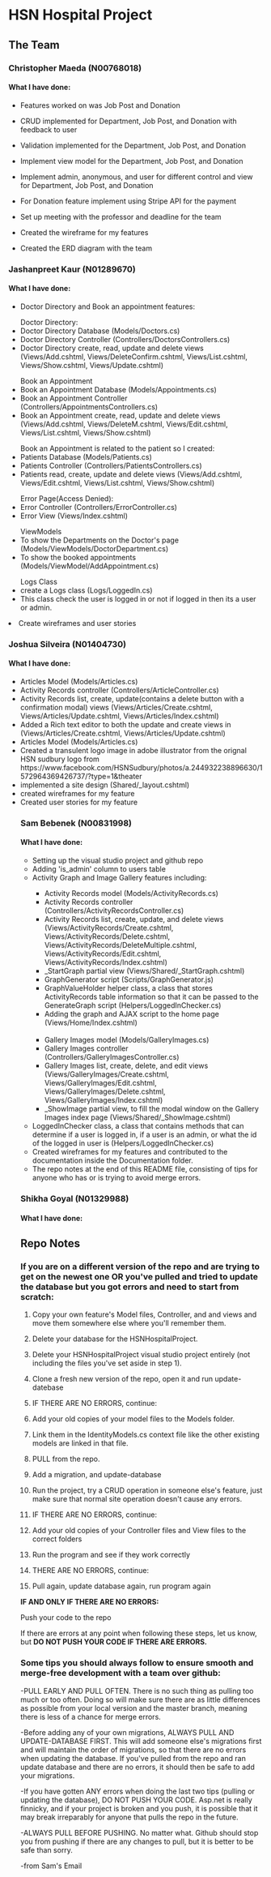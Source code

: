 <h1>HSN Hospital Project</h1>

<h2>The Team</h2>

<h3>Christopher Maeda (N00768018)</h3>

<h4>What I have done:</h4>

- Features worked on was Job Post and Donation

- CRUD implemented for Department, Job Post, and Donation with feedback to user

- Validation implemented for the Department, Job Post, and Donation

- Implement view model for the Department, Job Post, and Donation

- Implement admin, anonymous, and user for different control and view for Department, Job Post, and Donation

- For Donation feature implement using Stripe API for the payment

- Set up meeting with the professor and deadline for the team

- Created the wireframe for my features

- Created the ERD diagram with the team

<h3>Jashanpreet Kaur (N01289670)</h3>

<h4>What I have done:</h4>
<ul>
 <li>Doctor Directory and Book an appointment features:</li>
</ul>
 <ul>Doctor Directory:
 <li>Doctor Directory Database (Models/Doctors.cs)</li>
 <li>Doctor Directory Controller (Controllers/DoctorsControllers.cs)</li>
 <li>Doctor Directory create, read, update and delete views (Views/Add.cshtml, Views/DeleteConfirm.cshtml, Views/List.cshtml, Views/Show.cshtml, Views/Update.cshtml)</li>
 </ul>
 <ul>Book an Appointment
 <li>Book an Appointment Database (Models/Appointments.cs)</li>
 <li>Book an Appointment Controller (Controllers/AppointmentsControllers.cs) </li>
 <li>Book an Appointment create, read, update and delete views (Views/Add.cshtml, Views/DeleteM.cshtml, Views/Edit.cshtml, Views/List.cshtml, Views/Show.cshtml)</li>
 </ul>
 <ul>Book an Appointment is related to the patient so I created:
 <li>Patients Database (Models/Patients.cs)</li>
 <li>Patients Controller (Controllers/PatientsControllers.cs)</li>
 <li>Patients read, create, update and delete views (Views/Add.cshtml, Views/Edit.cshtml, Views/List.cshtml, Views/Show.cshtml)</li>
 </ul>
 <ul>Error Page(Access Denied):
 <li>Error Controller (Controllers/ErrorController.cs)</li>
 <li>Error View (Views/Index.cshtml)</li>
 </ul>
 <ul>ViewModels
 <li>To show the Departments on the Doctor's page (Models/ViewModels/DoctorDepartment.cs)</li>
 <li>To show the booked appointments (Models/ViewModel/AddAppointment.cs)</li>
 </ul>
 <ul>Logs Class
 <li>create a Logs class (Logs/LoggedIn.cs)</li>
 <li>This class check the user is logged in or not if logged in then its a user or admin.</li>
 </ul>
 </ul>
 <li>Create wireframes and user stories</li>
 


<h3>Joshua Silveira (N01404730)</h3>

<h4>What I have done:</h4>
<ul>
 <li>Articles Model (Models/Articles.cs)</li>
 <li>Activity Records controller (Controllers/ArticleController.cs)</li>
 <li>Activity Records list, create, update(contains a delete button with a confirmation modal) views (Views/Articles/Create.cshtml, Views/Articles/Update.cshtml, Views/Articles/Index.cshtml)</li>
 <li>Added a Rich text editor to both the update and create views in (Views/Articles/Create.cshtml, Views/Articles/Update.cshtml) </li>
 <li>Articles Model (Models/Articles.cs)</li>
 <li>Created a transulent logo image in adobe illustrator from the orignal HSN sudbury logo from https://www.facebook.com/HSNSudbury/photos/a.244932238896630/1572964369426737/?type=1&theater</li>
 <li>implemented a site design (Shared/_layout.cshtml)</li>
 <li>created wireframes for my feature</li>
 <li>Created user stories for my feature</li>

<h3>Sam Bebenek (N00831998)</h3>

<h4>What I have done:</h4>
<ul>
 <li>Setting up the visual studio project and github repo</li>
 <li>Adding 'is_admin' column to users table</li>
 <li>Activity Graph and Image Gallery features including:</li>
 <ul>
 <li>Activity Records model (Models/ActivityRecords.cs)</li>
 <li>Activity Records controller (Controllers/ActivityRecordsController.cs)</li>
 <li>Activity Records list, create, update, and delete views (Views/ActivityRecords/Create.cshtml, Views/ActivityRecords/Delete.cshtml, Views/ActivityRecords/DeleteMultiple.cshtml, Views/ActivityRecords/Edit.cshtml, Views/ActivityRecords/Index.cshtml)</li>
 <li>_StartGraph partial view (Views/Shared/_StartGraph.cshtml)</li>
 <li>GraphGenerator script (Scripts/GraphGenerator.js)</li>
  <li>GraphValueHolder helper class, a class that stores ActivityRecords table information so that it can be passed to the GenerateGraph script (Helpers/LoggedInChecker.cs)</li>
 <li>Adding the graph and AJAX script to the home page (Views/Home/Index.cshtml)</li>
  <br />
 <li>Gallery Images model (Models/GalleryImages.cs)</li>
 <li>Gallery Images controller (Controllers/GalleryImagesController.cs)</li>
 <li>Gallery Images list, create, delete, and edit views (Views/GalleryImages/Create.cshtml, Views/GalleryImages/Edit.cshtml, Views/GalleryImages/Delete.cshtml, Views/GalleryImages/Index.cshtml)</li>
 <li>_ShowImage partial view, to fill the modal window on the Gallery Images index page (Views/Shared/_ShowImage.cshtml)</li>
 </ul>
 
 <li>LoggedInChecker class, a class that contains methods that can determine if a user is logged in, if a user is an admin, or what the id of the logged in user is (Helpers/LoggedInChecker.cs)</li>
 <li>Created wireframes for my features and contributed to the documentation inside the Documentation folder.</li>
 
 <li>The repo notes at the end of this README file, consisting of tips for anyone who has or is trying to avoid merge errors.</li>
</ul>

<h3>Shikha Goyal (N01329988)</h3>

<h4>What I have done:</h4>

<h2>Repo Notes</h2>

<h3>If you are on a different version of the repo and are trying to get on the newest one OR you've pulled and tried to update the database but you got errors and need to start from scratch:</h3>

 1. Copy your own feature's Model files, Controller, and and views and move them somewhere else where you'll remember them.
 
 2. Delete your database for the HSNHospitalProject.
 
 3. Delete your HSNHospitalProject visual studio project entirely (not including the files you've set aside in step 1).
 
 4. Clone a fresh new version of the repo, open it and run update-datebase
 
 5. IF THERE ARE NO ERRORS, continue:
 
 6. Add your old copies of your model files to the Models folder.
 
 7. Link them in the IdentityModels.cs context file like the other existing models are linked in that file.
 
 8. PULL from the repo.
 
 9. Add a migration, and update-database
 
 10. Run the project, try a CRUD operation in someone else's feature, just make sure that normal site operation doesn't cause any errors.
 
 11. IF THERE ARE NO ERRORS, continue:
 
 12. Add your old copies of your Controller files and View files to the correct folders
 
 13. Run the program and see if they work correctly
 
 14. THERE ARE NO ERRORS, continue:
 
 15. Pull again, update database again, run program again
 
 <strong>IF AND ONLY IF THERE ARE NO ERRORS:</strong>
 
 Push your code to the repo

If there are errors at any point when following these steps, let us know, but <strong>DO NOT PUSH YOUR CODE IF THERE ARE ERRORS.</strong>

<h3>Some tips you should always follow to ensure smooth and merge-free development with a team over github:</h3>

-PULL EARLY AND PULL OFTEN. There is no such thing as pulling too much or too often. Doing so will make sure there are as little differences as possible from your local version and the master branch, meaning there is less of a chance for merge errors. 

-Before adding any of your own migrations, ALWAYS PULL AND UPDATE-DATABASE FIRST. This will add someone else's migrations first and will maintain the order of migrations, so that there are no errors when updating the database. If you've pulled from the repo and ran update database and there are no errors, it should then be safe to add your migrations.

-If you have gotten ANY errors when doing the last two tips (pulling or updating the database), DO NOT PUSH YOUR CODE. Asp.net is really finnicky, and if your project is broken and you push, it is possible that it may break irreparably for anyone that pulls the repo in the future. 

-ALWAYS PULL BEFORE PUSHING. No matter what. Github should stop you from pushing if there are any changes to pull, but it is better to be safe than sorry.






-from Sam's Email
